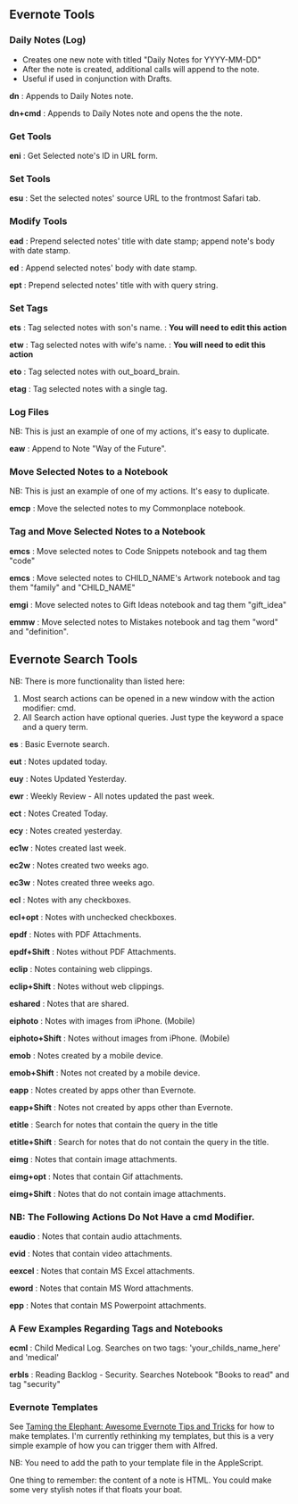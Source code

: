 ## Evernote Tools

### Daily Notes (Log)

* Creates one new note with titled "Daily Notes for YYYY-MM-DD"
* After the note is created, additional calls will append to the note.
* Useful if used in conjunction with Drafts.


**dn**
:	Appends to Daily Notes note.

**dn+cmd**
:	Appends to Daily Notes note and opens the the note.


### Get Tools

**eni**
:	Get Selected note's ID in URL form.


### Set Tools

**esu**
:	Set the selected notes' source URL to the frontmost Safari tab.


### Modify Tools

**ead**
:	Prepend selected notes' title with date stamp; append note's body with date stamp.

**ed**
:	Append selected notes' body with date stamp.

**ept**
:	Prepend selected notes' title with with query string.

### Set Tags

**ets**
:	Tag selected notes with son's name.
:	**You will need to edit this action**

**etw**
:	Tag selected notes with wife's name.
:	**You will need to edit this action**

**eto**
:	Tag selected notes with out_board_brain.

**etag**
:	Tag selected notes with a single tag.


### Log Files

NB: This is just an example of one of my actions, it's easy to duplicate.

**eaw**
:	Append to Note "Way of the Future".

### Move Selected Notes to a Notebook

NB: This is just an example of one of my actions. It's easy to duplicate.

**emcp**
:	Move the selected notes to my Commonplace notebook.

### Tag and Move Selected Notes to a Notebook

**emcs**
:	Move selected notes to Code Snippets notebook and tag them "code"

**emcs**
:	Move selected notes to CHILD_NAME's Artwork notebook and tag them "family" and "CHILD_NAME"

**emgi**
:	Move selected notes to Gift Ideas notebook and tag them "gift_idea"

**emmw**
:	Move selected notes to Mistakes notebook and tag them "word" and "definition".


## Evernote Search Tools

NB: There is more functionality than listed here:
1. Most search actions can be opened in a new window with the action modifier: cmd.
2. All Search action have optional queries. Just type the keyword a space and a query term.

**es**
:	Basic Evernote search.

**eut**
:	Notes updated today.

**euy**
:	Notes Updated Yesterday.

**ewr**
:	Weekly Review - All notes updated the past week.

**ect**
:	Notes Created Today.

**ecy**
:	Notes created yesterday.

**ec1w**
:	Notes created last week.

**ec2w**
:	Notes created two weeks ago.

**ec3w**
:	Notes created three weeks ago.

**ecl**
:	Notes with any checkboxes.

**ecl+opt**
:	Notes with unchecked checkboxes.

**epdf**
:	Notes with PDF Attachments.

**epdf+Shift**
:	Notes without PDF Attachments.

**eclip**
:	Notes containing web clippings.

**eclip+Shift**
:	Notes without web clippings.

**eshared**
:	Notes that are shared.

**eiphoto**
:	Notes with images from iPhone. (Mobile)

**eiphoto+Shift**
:	Notes without images from iPhone. (Mobile)

**emob**
:	Notes created by a mobile device.

**emob+Shift**
:	Notes not created by a mobile device.

**eapp**
:	Notes created by apps other than Evernote.

**eapp+Shift**
:	Notes not created by apps other than Evernote.

**etitle**
:	Search for notes that contain the query in the title

**etitle+Shift**
:	Search for notes that do not contain the query in the title.

**eimg**
:	Notes that contain image attachments.

**eimg+opt**
:	Notes that contain Gif attachments.

**eimg+Shift**
:	Notes that do not contain image attachments.

### NB: The Following Actions Do Not Have a cmd Modifier.

**eaudio**
:	Notes that contain audio attachments.

**evid**
:	Notes that contain video attachments.

**eexcel**
:	Notes that contain MS Excel attachments.

**eword**
:	Notes that contain MS Word attachments.

**epp**
:	Notes that contain MS Powerpoint attachments.

### A Few Examples Regarding Tags and Notebooks

**ecml**
:	Child Medical Log. Searches on two tags: 'your_childs_name_here' and 'medical'

**erbls**
: Reading Backlog - Security. Searches Notebook "Books to read" and tag "security"

### Evernote Templates

See [Taming the Elephant: Awesome Evernote Tips and Tricks](http://mac.tutsplus.com/tutorials/productivity/taming-the-elephant-awesome-evernote-tips-and-tricks/) for how to make templates. I'm currently rethinking my templates, but this is a very simple example of how you can trigger them with Alfred.

NB: You need to add the path to your template file in the AppleScript.

One thing to remember: the content of a note is HTML. You could make some very stylish notes if that floats your boat.
